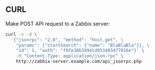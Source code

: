 ## CURL

Make POST API request to a Zabbix server:
```bash
curl -v -d \
  '{"jsonrpc": "2.0", "method": "host.get", \
    "params": {"startSearch": {"name": "BlaBlaBla"}}, \
    "id": 1, "auth": "f0fe38b3994cd953403477016e"}' \
    -H "Content-Type: application/json-rpc" \
    http://zabbix-server.example.com/api_jsonrpc.php
```
